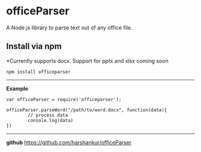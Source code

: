 # officeParser
A Node.js library to parse text out of any office file. 

## Install via npm
*Currently supports docx. Support for pptx and xlsx coming soon

```
npm install officeparser
```

----------

**Example**
```
var officeParser = require('officeparser');

officeParser.parseWord("/path/to/word.docx", function(data){
        // process data
        console.log(data)
})
```

----------

**github**
https://github.com/harshankur/officeParser

